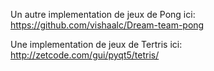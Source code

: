 Un autre implementation de jeux de Pong ici: 
https://github.com/vishaalc/Dream-team-pong

Une implementation de jeux de Tertris ici:
http://zetcode.com/gui/pyqt5/tetris/
